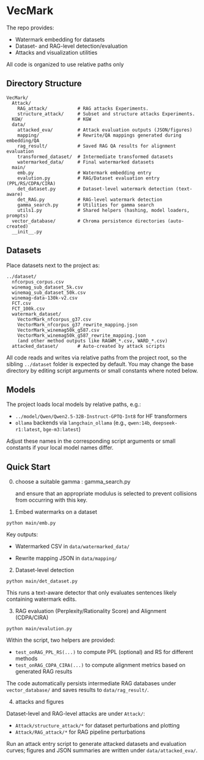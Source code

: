 VecMark
=======

The repo provides:

- Watermark embedding for datasets
- Dataset- and RAG-level detection/evaluation
- Attacks and visualization utilities

All code is organized to use relative paths only

Directory Structure
-------------------

```
VecMark/
  Attack/
    RAG_attack/           # RAG attacks Experiments.
    structure_attack/     # Subset and structure attacks Experiments.
  KGW/                    # KGW
  data/
    attacked_eva/         # Attack evaluation outputs (JSON/figures)
    mapping/              # Rewrite/QA mappings generated during embedding/QA
    rag_result/           # Saved RAG QA results for alignment evaluation
    transformed_dataset/  # Intermediate transformed datasets
    watermarked_data/     # Final watermarked datasets
  main/
    emb.py                # Watermark embedding entry
    evalution.py          # RAG/Dataset evaluation entry (PPL/RS/CDPA/CIRA)
    det_dataset.py        # Dataset-level watermark detection (text-aware)
    det_RAG.py            # RAG-level watermark detection
    gamma_search.py       # Utilities for gamma search
    utils1.py             # Shared helpers (hashing, model loaders, prompts)
  vector_database/        # Chroma persistence directories (auto-created)
  __init__.py
```

Datasets
--------

Place datasets next to the project as:

```
../dataset/
  nfcorpus_corpus.csv
  winemag_sub_dataset_5k.csv
  winemag_sub_dataset_50k.csv
  winemag-data-130k-v2.csv
  FCT.csv
  FCT_100k.csv
  watermark_dataset/
    VectorMark_nfcorpus_g37.csv
    VectorMark_nfcorpus_g37_rewrite_mapping.json
    VectorMark_winemag50k_g587.csv
    VectorMark_winemag50k_g587_rewrite_mapping.json
    (and other method outputs like RAGWM_*.csv, WARD_*.csv)
  attacked_dataset/       # Auto-created by attack scripts
```

All code reads and writes via relative paths from the project root, so the sibling `../dataset` folder is expected by default. You may change the base directory by editing script arguments or small constants where noted below.

Models
------

The project loads local models by relative paths, e.g.:

- `../model/Qwen/Qwen2.5-32B-Instruct-GPTQ-Int8` for HF transformers
- `ollama` backends via `langchain_ollama` (e.g., `qwen:14b`, `deepseek-r1:latest`, `bge-m3:latest`)

Adjust these names in the corresponding script arguments or small constants if your local model names differ.

Quick Start
-----------

0. choose a suitable gamma : gamma_search.py
   
   and ensure that an appropriate modulus is selected to prevent collisions from occurring with this key.
1) Embed watermarks on a dataset

```
python main/emb.py
```

Key outputs:

- Watermarked CSV in `data/watermarked_data/`

- Rewrite mapping JSON in `data/mapping/`
2) Dataset-level detection

```
python main/det_dataset.py
```

This runs a text-aware detector that only evaluates sentences likely containing watermark edits.

3) RAG evaluation (Perplexity/Rationality Score) and Alignment (CDPA/CIRA)

```
python main/evalution.py
```

Within the script, two helpers are provided:

- `test_onRAG_PPL_RS(...)` to compute PPL (optional) and RS for different methods
- `test_onRAG_CDPA_CIRA(...)` to compute alignment metrics based on generated RAG results

The code automatically persists intermediate RAG databases under `vector_database/` and saves results to `data/rag_result/`.

4) attacks and figures

Dataset-level and RAG-level attacks are under `Attack/`:

- `Attack/structure_attack/*` for dataset perturbations and plotting
- `Attack/RAG_attack/*` for RAG pipeline perturbations

Run an attack entry script to generate attacked datasets and evaluation curves; figures and JSON summaries are written under `data/attacked_eva/`.
